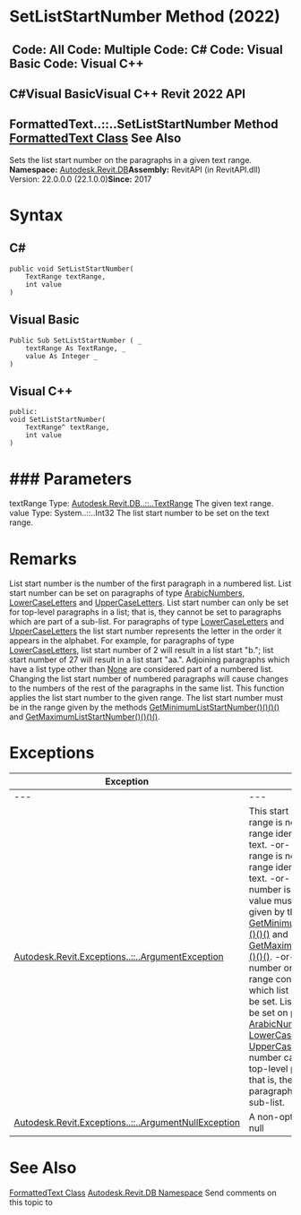 # SetListStartNumber Method (2022)

﻿
 Code: All Code: Multiple Code: C# Code: Visual Basic Code: Visual C++   
---  
C#Visual BasicVisual C++
Revit 2022 API  
---  
FormattedText..::..SetListStartNumber Method   
[FormattedText Class](79a92343-2342-8325-1b51-f12c4fb05481.md "FormattedText Class") See Also  
---  
Sets the list start number on the paragraphs in a given text range. 
**Namespace:** [Autodesk.Revit.DB](87546ba7-461b-c646-cbb1-2cb8f5bff8b2.md "Autodesk.Revit.DB Namespace")**Assembly:** RevitAPI (in RevitAPI.dll) Version: 22.0.0.0 (22.1.0.0)**Since:** 2017 
# Syntax
C#  
---  
```text
public void SetListStartNumber(
	TextRange textRange,
	int value
)
```
  
Visual Basic  
---  
```text
Public Sub SetListStartNumber ( _
	textRange As TextRange, _
	value As Integer _
)
```
  
Visual C++  
---  
```text
public:
void SetListStartNumber(
	TextRange^ textRange, 
	int value
)
```
  
# ### Parameters
textRange
    Type: [Autodesk.Revit.DB..::..TextRange](8a00baaf-8cb8-d9f0-e0a0-eaa5aa16e55e.md "TextRange Class") The given text range. 
value
    Type: System..::..Int32 The list start number to be set on the text range. 
# Remarks
List start number is the number of the first paragraph in a numbered list. 
List start number can be set on paragraphs of type [ArabicNumbers](7163554f-3446-22eb-afa4-5490d5df29c8.md "ListType Enumeration"), [LowerCaseLetters](7163554f-3446-22eb-afa4-5490d5df29c8.md "ListType Enumeration") and [UpperCaseLetters](7163554f-3446-22eb-afa4-5490d5df29c8.md "ListType Enumeration"). List start number can only be set for top-level paragraphs in a list; that is, they cannot be set to paragraphs which are part of a sub-list. 
For paragraphs of type [LowerCaseLetters](7163554f-3446-22eb-afa4-5490d5df29c8.md "ListType Enumeration") and [UpperCaseLetters](7163554f-3446-22eb-afa4-5490d5df29c8.md "ListType Enumeration") the list start number represents the letter in the order it appears in the alphabet. For example, for paragraphs of type [LowerCaseLetters](7163554f-3446-22eb-afa4-5490d5df29c8.md "ListType Enumeration"), list start number of 2 will result in a list start "b."; list start number of 27 will result in a list start "aa.". 
Adjoining paragraphs which have a list type other than [None](7163554f-3446-22eb-afa4-5490d5df29c8.md "ListType Enumeration") are considered part of a numbered list. Changing the list start number of numbered paragraphs will cause changes to the numbers of the rest of the paragraphs in the same list. 
This function applies the list start number to the given range. The list start number must be in the range given by the methods [GetMinimumListStartNumber()()()()](35eab58f-9a75-db03-4182-e8a17ab2a55c.md "GetMinimumListStartNumber Method") and [GetMaximumListStartNumber()()()()](8bb4b3f7-9053-c9cb-751a-98803e7828eb.md "GetMaximumListStartNumber Method"). 
# Exceptions
| Exception | Condition |
| --- | --- |
| --- | --- |
| [Autodesk.Revit.Exceptions..::..ArgumentException](2e6e4206-97a8-dd4b-df5d-4269f4bb6088.md "ArgumentException Class") | This start index of this text range is not within the text range identifying the entire text. -or- The end of this text range is not within the text range identifying the entire text. -or- This list start number is not valid. A valid value must be in the range given by the methods [GetMinimumListStartNumber()()()()](35eab58f-9a75-db03-4182-e8a17ab2a55c.md "GetMinimumListStartNumber Method") and [GetMaximumListStartNumber()()()()](8bb4b3f7-9053-c9cb-751a-98803e7828eb.md "GetMaximumListStartNumber Method"). -or- Cannot set list start number on this text range. The range contains paragraphs on which list start number cannot be set. List start number can be set on pararaphs of type [ArabicNumbers](7163554f-3446-22eb-afa4-5490d5df29c8.md "ListType Enumeration"), [LowerCaseLetters](7163554f-3446-22eb-afa4-5490d5df29c8.md "ListType Enumeration") and [UpperCaseLetters](7163554f-3446-22eb-afa4-5490d5df29c8.md "ListType Enumeration"). List start number can only be set for top-level paragraphs in a list; that is, they cannot be set to paragraphs which are part of a sub-list. |
| [Autodesk.Revit.Exceptions..::..ArgumentNullException](631e1424-60f4-929b-4e52-dda9dcd26316.md "ArgumentNullException Class") | A non-optional argument was null |

# See Also
[FormattedText Class](79a92343-2342-8325-1b51-f12c4fb05481.md "FormattedText Class")
[Autodesk.Revit.DB Namespace](87546ba7-461b-c646-cbb1-2cb8f5bff8b2.md "Autodesk.Revit.DB Namespace")
Send comments on this topic to 